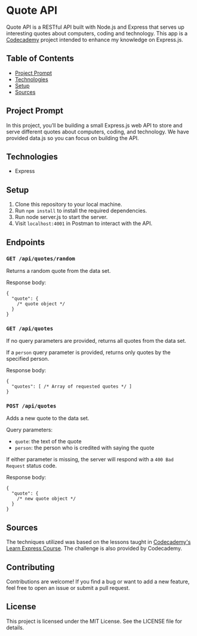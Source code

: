 # **Quote API**

Quote API is a RESTful API built with Node.js and Express that serves up interesting quotes about computers, coding and technology. This app is a [Codecademy](https://www.codecademy.com/learn/learn-express) project intended to enhance my knowledge on Express.js.

## Table of Contents

- [Project Prompt](#project-prompt)
- [Technologies](#technologies)
- [Setup](#setup)
- [Sources](#sources)

## Project Prompt

In this project, you’ll be building a small Express.js web API to store and serve different quotes about computers, coding, and technology. We have provided data.js so you can focus on building the API.

## Technologies

- Express

## Setup

1. Clone this repository to your local machine.
2. Run `npm install` to install the required dependencies.
3. Run node server.js to start the server.
4. Visit `localhost:4001` in Postman to interact with the API.

## Endpoints

### `GET /api/quotes/random`

Returns a random quote from the data set.

Response body:

```
{
  "quote": {
    /* quote object */
  }
}
```

### `GET /api/quotes`

If no query parameters are provided, returns all quotes from the data set.

If a `person` query parameter is provided, returns only quotes by the specified person.

Response body:

```
{
  "quotes": [ /* Array of requested quotes */ ]
}
```

### `POST /api/quotes`

Adds a new quote to the data set.

Query parameters:

- `quote`: the text of the quote
- `person`: the person who is credited with saying the quote

If either parameter is missing, the server will respond with a `400 Bad Request` status code.

Response body:

```
{
  "quote": {
    /* new quote object */
  }
}
```

## Sources

The techniques utilized was based on the lessons taught in [Codecademy's Learn Express Course](https://www.codecademy.com/learn/learn-express). The challenge is also provided by Codecademy.

## Contributing

Contributions are welcome! If you find a bug or want to add a new feature, feel free to open an issue or submit a pull request.

## License

This project is licensed under the MIT License. See the LICENSE file for details.
